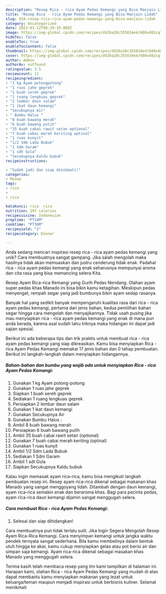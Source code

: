 ```yaml
---
description: "Resep Rica - rica Ayam Pedas Kemangi yang Bisa Manjain Lidah"
title: "Resep Rica - rica Ayam Pedas Kemangi yang Bisa Manjain Lidah"
slug: 910-resep-rica-rica-ayam-pedas-kemangi-yang-bisa-manjain-lidah
category: Uncategorized
date: 2023-01-12T00:29:19.060Z
image: https://img-global.cpcdn.com/recipes/d426a28c355834e4/680x482cq70/rica-rica-ayam-pedas-kemangi-foto-resep-utama.jpg
hideToc: false
enableToc: true
enableTocContent: false
thumbnail: https://img-global.cpcdn.com/recipes/d426a28c355834e4/680x482cq70/rica-rica-ayam-pedas-kemangi-foto-resep-utama.jpg
cover: https://img-global.cpcdn.com/recipes/d426a28c355834e4/680x482cq70/rica-rica-ayam-pedas-kemangi-foto-resep-utama.jpg
author: Admin
authorAv: notfound
ratingvalue: 3.5
reviewcount: 11
recipeingredient:
- "1 kg Ayam potongpotong"
- "1 ruas jahe geprek"
- "1 buah sereh geprek"
- "1 ruang lengkuas geprek"
- "2 lembar daun salam"
- "1 ikat daun kemangi"
- "Secukupnya Air"
- " Bumbu Halus "
- "8 buah bawang merah"
- "6 buah bawang putih"
- "35 buah cabai rawit setan optional"
- "7 buah cabai merah keriting optinal"
- "1 ruas kunyit"
- "1/2 Sdm Lada Bubuk"
- "1 Sdm Garam"
- "1 sdt Gula"
- "Secukupnya Kaldu bubuk"
recipeinstructions:

- "Sudah jadi dan siap dinikmati!"
categories:
- Resep
tags:
- rica
- 
- rica

katakunci: rica  rica 
nutrition: 197 calories
recipecuisine: Indonesian
preptime: "PT14M"
cooktime: "PT36M"
recipeyield: "2"
recipecategory: Dinner

---
```





Anda sedang mencari inspirasi resep rica - rica ayam pedas kemangi yang unik? Cara membuatnya sangat gampang. Jika salah mengolah maka hasilnya tidak akan memuaskan dan justru cenderung tidak enak. Padahal rica - rica ayam pedas kemangi yang enak seharusnya mempunyai aroma dan cita rasa yang bisa memancing selera Kita.





Resep Ayam Rica-rica Kemangi yang Gurih Pedas Nendang. Olahan ayam super pedas khas Manado ini bisa bikin kamu ketagihan. Meskipun pedas menyengat, rempah segar yang jadi bumbunya bikin ayam sedap rasanya.

Banyak hal yang sedikit banyak mempengaruhi kualitas rasa dari rica - rica ayam pedas kemangi, pertama dari jenis bahan, kedua pemilihan bahan segar hingga cara mengolah dan menyajikannya. Tidak usah pusing jika mau menyiapkan rica - rica ayam pedas kemangi yang enak di mana pun anda berada, karena asal sudah tahu triknya maka hidangan ini dapat jadi sajian spesial.






Berikut ini ada beberapa tips dan trik praktis untuk membuat rica - rica ayam pedas kemangi yang siap dikreasikan. Kamu bisa menyiapkan Rica - rica Ayam Pedas Kemangi memakai 17 jenis bahan dan 0 tahap pembuatan. Berikut ini langkah-langkah dalam menyiapkan hidangannya.

<!--inarticleads1-->

##### Bahan-bahan dan bumbu yang wajib ada untuk menyiapkan Rica - rica Ayam Pedas Kemangi:

1. Gunakan 1 kg Ayam potong-potong
1. Gunakan 1 ruas jahe geprek
1. Siapkan 1 buah sereh geprek
1. Sediakan 1 ruang lengkuas geprek
1. Persiapkan 2 lembar daun salam
1. Gunakan 1 ikat daun kemangi
1. Gunakan Secukupnya Air
1. Gunakan  Bumbu Halus :
1. Ambil 8 buah bawang merah
1. Persiapkan 6 buah bawang putih
1. Ambil 35 buah cabai rawit setan (optional)
1. Gunakan 7 buah cabai merah keriting (optinal)
1. Gunakan 1 ruas kunyit
1. Ambil 1/2 Sdm Lada Bubuk
1. Sediakan 1 Sdm Garam
1. Ambil 1 sdt Gula
1. Siapkan Secukupnya Kaldu bubuk


Kalau ingin memasak ayam rica-rica, kamu bisa mengikuti langkah pembuatan resep ini. Resep ayam rica-rica dikenal sebagai makanan khas Manado yang sangat menggoyang lidah. Ditambah dengan daun kemangi, ayam rica-rica semakin enak dan beraroma khas. Bagi para pecinta pedas, ayam rica-rica daun kemangi dijamin sangat menggugah selera. 

<!--inarticleads2-->

##### Cara membuat Rica - rica Ayam Pedas Kemangi:


1. Selesai dan siap dihidangkan!

Cara membuatnya pun tidak terlalu sulit. Jika Ingin Segera Mengolah Resep Ayam Rica-Rica Kemangi. Cara menyimpan kemangi untuk jangka waktu pendek ternyata sangat sederhana. Bila kamu membelinya dalam bentuk utuh hingga ke akar, kamu cukup menyiapkan gelas atau pot berisi air dan simpan saja kemangi. Ayam rica-rica dikenal sebagai masakan khas Manado yang menggugah selera. 

Terima kasih telah membaca resep yang tim kami tampilkan di halaman ini. Harapan kami, olahan Rica - rica Ayam Pedas Kemangi yang mudah di atas dapat membantu kamu menyiapkan makanan yang lezat untuk keluarga/teman maupun menjadi inspirasi untuk berbisnis kuliner. Selamat menikmati
